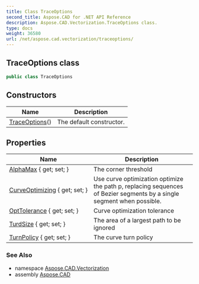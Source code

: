 ```yaml
---
title: Class TraceOptions
second_title: Aspose.CAD for .NET API Reference
description: Aspose.CAD.Vectorization.TraceOptions class. 
type: docs
weight: 36580
url: /net/aspose.cad.vectorization/traceoptions/
---
```

## TraceOptions class

```csharp
public class TraceOptions
```

## Constructors

| Name | Description |
| --- | --- |
| [TraceOptions](traceoptions/)() | The default constructor. |

## Properties

| Name | Description |
| --- | --- |
| [AlphaMax](../../aspose.cad.vectorization/traceoptions/alphamax/) { get; set; } | The corner threshold |
| [CurveOptimizing](../../aspose.cad.vectorization/traceoptions/curveoptimizing/) { get; set; } | Use curve optimization optimize the path p, replacing sequences of Bezier segments by a single segment when possible. |
| [OptTolerance](../../aspose.cad.vectorization/traceoptions/opttolerance/) { get; set; } | Curve optimization tolerance |
| [TurdSize](../../aspose.cad.vectorization/traceoptions/turdsize/) { get; set; } | The area of a largest path to be ignored |
| [TurnPolicy](../../aspose.cad.vectorization/traceoptions/turnpolicy/) { get; set; } | The curve turn policy |

### See Also

* namespace [Aspose.CAD.Vectorization](../../aspose.cad.vectorization/)
* assembly [Aspose.CAD](../../)



